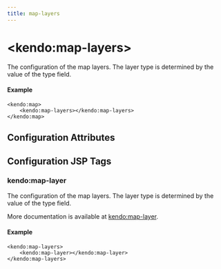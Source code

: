 ```yaml
---
title: map-layers
---
```


# \<kendo:map-layers\>

The configuration of the map layers.
The layer type is determined by the value of the type field.

#### Example
    <kendo:map>
        <kendo:map-layers></kendo:map-layers>
    </kendo:map>

## Configuration Attributes


##  Configuration JSP Tags

### kendo:map-layer

The configuration of the map layers.
The layer type is determined by the value of the type field.

More documentation is available at [kendo:map-layer](/kendo-ui/api/wrappers/jsp/map/layer).

#### Example

    <kendo:map-layers>
        <kendo:map-layer></kendo:map-layer>
    </kendo:map-layers>

